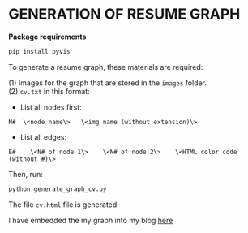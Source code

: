 # GENERATION OF RESUME GRAPH

**Package requirements**
```bash
pip install pyvis
```

To generate a resume graph, these materials are required:

(1) Images for the graph that are stored in the `images` folder.<br>
(2) `cv.txt` in this format:
- List all nodes first:
```text
N#  \<node name\>   \<img name (without extension)\>
```
- List all edges:
```text
E#    \<N# of node 1\>    \<N# of node 2\>    \<HTML color code (without #)\>
```
Then, run:
```bash
python generate_graph_cv.py
```
The file `cv.html` file is generated.

I have embedded the my graph into my blog [here](https://nguyenhoa93.github.io/about/)